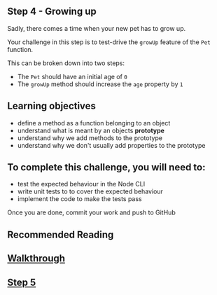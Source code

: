 ## Step 4 - Growing up

Sadly, there comes a time when your new pet has to grow up.

Your challenge in this step is to test-drive the `growUp` feature of the `Pet` function.

This can be broken down into two steps:

- The `Pet` should have an initial age of `0`
- The `growUp` method should increase the `age` property by `1`

## Learning objectives

- define a method as a function belonging to an object
- understand what is meant by an objects **prototype**
- understand why we add methods to the prototype
- understand why we don't usually add properties to the prototype

##  To complete this challenge, you will need to:
- test the expected behaviour in the Node CLI
- write unit tests to to cover the expected behaviour
- implement the code to make the tests pass

Once you are done, commit your work and push to GitHub

## Recommended Reading

## [Walkthrough](./Walkthrough/step4.md)

## [Step 5](step5.md)
